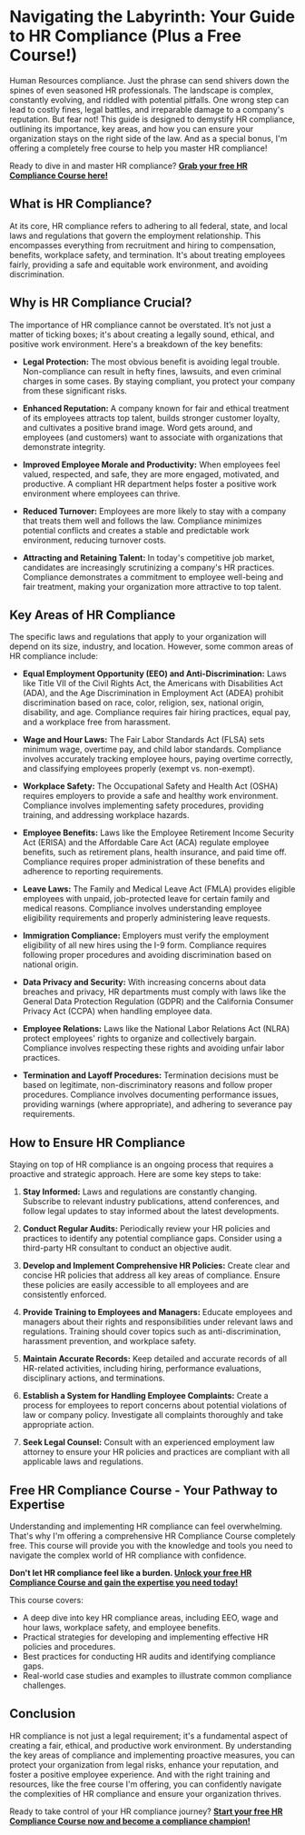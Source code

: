 # Navigating the Labyrinth: Your Guide to HR Compliance (Plus a Free Course!)

Human Resources compliance. Just the phrase can send shivers down the spines of even seasoned HR professionals. The landscape is complex, constantly evolving, and riddled with potential pitfalls. One wrong step can lead to costly fines, legal battles, and irreparable damage to a company's reputation. But fear not! This guide is designed to demystify HR compliance, outlining its importance, key areas, and how you can ensure your organization stays on the right side of the law. And as a special bonus, I'm offering a completely free course to help you master HR compliance!

Ready to dive in and master HR compliance? **[Grab your free HR Compliance Course here!](https://udemywork.com/hr-compliance-course)**

## What is HR Compliance?

At its core, HR compliance refers to adhering to all federal, state, and local laws and regulations that govern the employment relationship. This encompasses everything from recruitment and hiring to compensation, benefits, workplace safety, and termination. It's about treating employees fairly, providing a safe and equitable work environment, and avoiding discrimination.

## Why is HR Compliance Crucial?

The importance of HR compliance cannot be overstated. It’s not just a matter of ticking boxes; it's about creating a legally sound, ethical, and positive work environment. Here's a breakdown of the key benefits:

*   **Legal Protection:** The most obvious benefit is avoiding legal trouble. Non-compliance can result in hefty fines, lawsuits, and even criminal charges in some cases. By staying compliant, you protect your company from these significant risks.

*   **Enhanced Reputation:** A company known for fair and ethical treatment of its employees attracts top talent, builds stronger customer loyalty, and cultivates a positive brand image. Word gets around, and employees (and customers) want to associate with organizations that demonstrate integrity.

*   **Improved Employee Morale and Productivity:** When employees feel valued, respected, and safe, they are more engaged, motivated, and productive. A compliant HR department helps foster a positive work environment where employees can thrive.

*   **Reduced Turnover:** Employees are more likely to stay with a company that treats them well and follows the law. Compliance minimizes potential conflicts and creates a stable and predictable work environment, reducing turnover costs.

*   **Attracting and Retaining Talent:** In today's competitive job market, candidates are increasingly scrutinizing a company's HR practices. Compliance demonstrates a commitment to employee well-being and fair treatment, making your organization more attractive to top talent.

## Key Areas of HR Compliance

The specific laws and regulations that apply to your organization will depend on its size, industry, and location. However, some common areas of HR compliance include:

*   **Equal Employment Opportunity (EEO) and Anti-Discrimination:** Laws like Title VII of the Civil Rights Act, the Americans with Disabilities Act (ADA), and the Age Discrimination in Employment Act (ADEA) prohibit discrimination based on race, color, religion, sex, national origin, disability, and age. Compliance requires fair hiring practices, equal pay, and a workplace free from harassment.

*   **Wage and Hour Laws:** The Fair Labor Standards Act (FLSA) sets minimum wage, overtime pay, and child labor standards. Compliance involves accurately tracking employee hours, paying overtime correctly, and classifying employees properly (exempt vs. non-exempt).

*   **Workplace Safety:** The Occupational Safety and Health Act (OSHA) requires employers to provide a safe and healthy work environment. Compliance involves implementing safety procedures, providing training, and addressing workplace hazards.

*   **Employee Benefits:** Laws like the Employee Retirement Income Security Act (ERISA) and the Affordable Care Act (ACA) regulate employee benefits, such as retirement plans, health insurance, and paid time off. Compliance requires proper administration of these benefits and adherence to reporting requirements.

*   **Leave Laws:** The Family and Medical Leave Act (FMLA) provides eligible employees with unpaid, job-protected leave for certain family and medical reasons. Compliance involves understanding employee eligibility requirements and properly administering leave requests.

*   **Immigration Compliance:** Employers must verify the employment eligibility of all new hires using the I-9 form. Compliance requires following proper procedures and avoiding discrimination based on national origin.

*   **Data Privacy and Security:** With increasing concerns about data breaches and privacy, HR departments must comply with laws like the General Data Protection Regulation (GDPR) and the California Consumer Privacy Act (CCPA) when handling employee data.

*   **Employee Relations:** Laws like the National Labor Relations Act (NLRA) protect employees' rights to organize and collectively bargain. Compliance involves respecting these rights and avoiding unfair labor practices.

*   **Termination and Layoff Procedures:** Termination decisions must be based on legitimate, non-discriminatory reasons and follow proper procedures. Compliance involves documenting performance issues, providing warnings (where appropriate), and adhering to severance pay requirements.

## How to Ensure HR Compliance

Staying on top of HR compliance is an ongoing process that requires a proactive and strategic approach. Here are some key steps to take:

1.  **Stay Informed:** Laws and regulations are constantly changing. Subscribe to relevant industry publications, attend conferences, and follow legal updates to stay informed about the latest developments.

2.  **Conduct Regular Audits:** Periodically review your HR policies and practices to identify any potential compliance gaps. Consider using a third-party HR consultant to conduct an objective audit.

3.  **Develop and Implement Comprehensive HR Policies:** Create clear and concise HR policies that address all key areas of compliance. Ensure these policies are easily accessible to all employees and are consistently enforced.

4.  **Provide Training to Employees and Managers:** Educate employees and managers about their rights and responsibilities under relevant laws and regulations. Training should cover topics such as anti-discrimination, harassment prevention, and workplace safety.

5.  **Maintain Accurate Records:** Keep detailed and accurate records of all HR-related activities, including hiring, performance evaluations, disciplinary actions, and terminations.

6.  **Establish a System for Handling Employee Complaints:** Create a process for employees to report concerns about potential violations of law or company policy. Investigate all complaints thoroughly and take appropriate action.

7.  **Seek Legal Counsel:** Consult with an experienced employment law attorney to ensure your HR policies and practices are compliant with all applicable laws and regulations.

## Free HR Compliance Course - Your Pathway to Expertise

Understanding and implementing HR compliance can feel overwhelming. That's why I'm offering a comprehensive HR Compliance Course completely free. This course will provide you with the knowledge and tools you need to navigate the complex world of HR compliance with confidence.

**Don't let HR compliance feel like a burden. [Unlock your free HR Compliance Course and gain the expertise you need today!](https://udemywork.com/hr-compliance-course)**

This course covers:

*   A deep dive into key HR compliance areas, including EEO, wage and hour laws, workplace safety, and employee benefits.
*   Practical strategies for developing and implementing effective HR policies and procedures.
*   Best practices for conducting HR audits and identifying compliance gaps.
*   Real-world case studies and examples to illustrate common compliance challenges.

## Conclusion

HR compliance is not just a legal requirement; it's a fundamental aspect of creating a fair, ethical, and productive work environment. By understanding the key areas of compliance and implementing proactive measures, you can protect your organization from legal risks, enhance your reputation, and foster a positive employee experience. And with the right training and resources, like the free course I'm offering, you can confidently navigate the complexities of HR compliance and ensure your organization thrives.

Ready to take control of your HR compliance journey? **[Start your free HR Compliance Course now and become a compliance champion!](https://udemywork.com/hr-compliance-course)**
